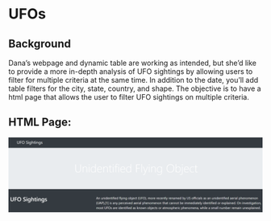 # UFOs

## Background
Dana’s webpage and dynamic table are working as intended, but she’d like to provide a more in-depth analysis of UFO sightings by allowing users to filter for multiple criteria at the same time. In addition to the date, you’ll add table filters for the city, state, country, and shape. The objective is to have a html page that allows the user to filter UFO sightings on multiple criteria.

## HTML Page:
![html page](https://github.com/AadiJan/UFOs/blob/3eef03193bfd8c9499714687ebe94ae45e3216f5/Html_page.PNG) 
